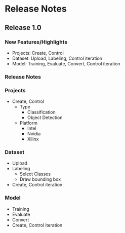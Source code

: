 # Release Notes

## Release 1.0
### New Features/Highlights
- Projects: Create, Control 
- Dataset: Upload, Labeling, Control iteration 
- Model: Training, Evaluate, Convert, Control iteration

### Release Notes
### Projects
- Create, Control 
    - Type
        - Classification
        - Object Detection
    - Platform
        - Intel
        - Nvidia
        - Xilinx  

### Dataset
- Upload
- Labeling
    - Select Classes
    - Draw bounding box
- Create, Control iteration 

### Model
- Training
- Evaluate
- Convert
- Create, Control iteration
